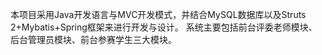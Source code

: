 本项目采用Java开发语言与MVC开发模式，并结合MySQL数据库以及Struts 2+Mybatis+Spring框架来进行开发与设计。
系统主要包括前台评委老师模块、后台管理员模块、前台参赛学生三大模块。